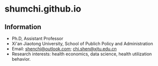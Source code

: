 # shumchi.github.io

## Information

* Ph.D, Assistant Professor 
* Xi'an Jiaotong University, School of Publich Policy and Administration
* Email: shenchi@outlook.com; chi.shen@xjtu.edu.cn
* Research interests: health economics, data science, health utilization behavior.
